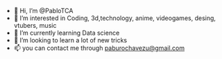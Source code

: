 - 👋 Hi, I’m @PabloTCA
- 👀 I’m interested in Coding, 3d,technology, anime, videogames, desing, vtubers, music
- 🌱 I’m currently learning Data science
- 💞️ I’m looking to learn a lot of new tricks
- 📫 you can contact me through paburochavezu@gmail.com

<!---
PabloTCA/PabloTCA is a ✨ special ✨ repository because its `README.md` (this file) appears on your GitHub profile.
You can click the Preview link to take a look at your changes.
--->

